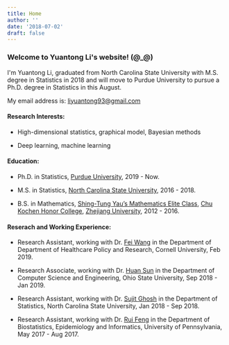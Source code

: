 ```yaml
---
title: Home
author: ''
date: '2018-07-02'
draft: false
---
```


### Welcome to Yuantong Li's website! (@_@)

I'm Yuantong Li, graduated from North Carolina State University with M.S. degree in Statistics in 2018 and will move to Purdue University to pursue a Ph.D. degree in Statistics in this August.

My email address is: <liyuantong93@gmail.com>

#### Research Interests:

* High-dimensional statistics, graphical model, Bayesian methods

* Deep learning, machine learning

#### Education:

* Ph.D. in Statistics, [Purdue University](http://www.stat.purdue.edu), 2019 - Now.

* M.S. in Statistics, [North Carolina State University](https://www.stat.ncsu.edu), 2016 - 2018.

* B.S. in Mathematics, [Shing-Tung Yau’s Mathematics Elite Class](http://www.yau-awards.org/yauclass.php), [Chu Kochen Honor College](http://ckc.zju.edu.cn/english/), [Zhejiang University](https://www.zju.edu.cn/english/), 2012 - 2016.



#### Reserach and Working Experience:

*  Research Assistant, working with Dr. [Fei Wang](https://sites.google.com/site/feiwang03/) in the Department of Department of Healthcare Policy and Research, Cornell University, Feb 2019.

*  Research Associate, working with Dr. [Huan Sun](http://web.cse.ohio-state.edu/~sun.397/) in the Department of Computer Science and Engineering, Ohio State University, Sep 2018 - Jan 2019.

*  Research Assistant, working with Dr. [Sujit Ghosh](https://www.stat.ncsu.edu/people/ghosh/) in the Department of Statistics, North Carolina State University, Jan 2018 - Sep 2018.

*  Research Assistant, working with Dr. [Rui Feng](https://www.dbei.med.upenn.edu/bio/rui-feng-phd) in the
Department of Biostatistics, Epidemiology and Informatics, University of Pennsylvania, May 2017 - Aug 2017.














